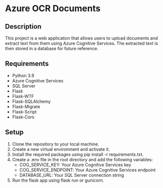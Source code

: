 # Azure OCR Documents

## Description

This project is a web application that allows users to upload documents and extract text from them using Azure Cognitive Services. The extracted text is then stored in a database for future reference.

## Requirements

- Python 3.9
- Azure Cognitive Services
- SQL Server
- Flask
- Flask-WTF
- Flask-SQLAlchemy
- Flask-Migrate
- Flask-Script
- Flask-Cors

## Setup

1. Clone the repository to your local machine.
2. Create a new virtual environment and activate it.
3. Install the required packages using pip install -r requirements.txt.
4. Create a .env file in the root directory and add the following variables:
   - COG_SERVICE_KEY: Your Azure Cognitive Services key
   - COG_SERVICE_ENDPOINT: Your Azure Cognitive Services endpoint
   - DATABASE_URL: Your SQL Server connection string
5. Run the flask app using flask run or gunicorn.
